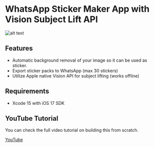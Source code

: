 # WhatsApp Sticker Maker App with Vision Subject Lift API

![alt text](https://i.ibb.co/jZ7MfC8/promo.png)

## Features
- Automatic background removal of your image so it can be used as sticker.
- Export sticker packs to WhatsApp (max 30 stickers)
- Utilize Apple native Vision API for subject lifting (works offline)

## Requirements
- Xcode 15 with iOS 17 SDK

## YouTube Tutorial
You can check the full video tutorial on building this from scratch.

[YouTube](https://youtu.be/K68UqsB9ZIY)